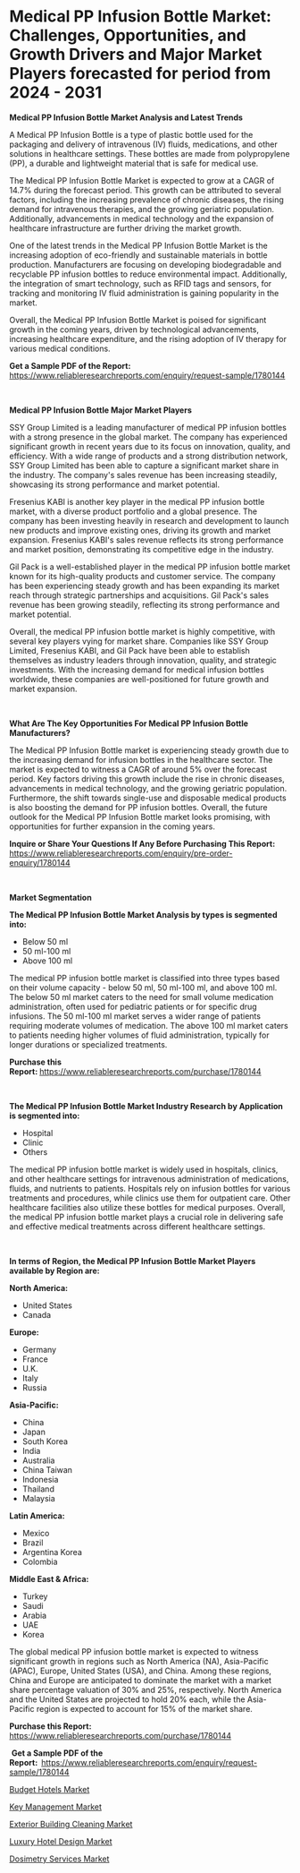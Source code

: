 <p><h1>Medical PP Infusion Bottle Market: Challenges, Opportunities, and Growth Drivers and Major Market Players forecasted for period from 2024 - 2031</h1></p><p><strong>Medical PP Infusion Bottle Market Analysis and Latest Trends</strong></p>
<p><p>A Medical PP Infusion Bottle is a type of plastic bottle used for the packaging and delivery of intravenous (IV) fluids, medications, and other solutions in healthcare settings. These bottles are made from polypropylene (PP), a durable and lightweight material that is safe for medical use.</p><p>The Medical PP Infusion Bottle Market is expected to grow at a CAGR of 14.7% during the forecast period. This growth can be attributed to several factors, including the increasing prevalence of chronic diseases, the rising demand for intravenous therapies, and the growing geriatric population. Additionally, advancements in medical technology and the expansion of healthcare infrastructure are further driving the market growth.</p><p>One of the latest trends in the Medical PP Infusion Bottle Market is the increasing adoption of eco-friendly and sustainable materials in bottle production. Manufacturers are focusing on developing biodegradable and recyclable PP infusion bottles to reduce environmental impact. Additionally, the integration of smart technology, such as RFID tags and sensors, for tracking and monitoring IV fluid administration is gaining popularity in the market.</p><p>Overall, the Medical PP Infusion Bottle Market is poised for significant growth in the coming years, driven by technological advancements, increasing healthcare expenditure, and the rising adoption of IV therapy for various medical conditions.</p></p>
<p><strong>Get a Sample PDF of the Report:&nbsp;</strong> <a href="https://www.reliableresearchreports.com/enquiry/request-sample/1780144">https://www.reliableresearchreports.com/enquiry/request-sample/1780144</a></p>
<p>&nbsp;</p>
<p><strong>Medical PP Infusion Bottle Major Market Players</strong></p>
<p><p>SSY Group Limited is a leading manufacturer of medical PP infusion bottles with a strong presence in the global market. The company has experienced significant growth in recent years due to its focus on innovation, quality, and efficiency. With a wide range of products and a strong distribution network, SSY Group Limited has been able to capture a significant market share in the industry. The company's sales revenue has been increasing steadily, showcasing its strong performance and market potential.</p><p>Fresenius KABI is another key player in the medical PP infusion bottle market, with a diverse product portfolio and a global presence. The company has been investing heavily in research and development to launch new products and improve existing ones, driving its growth and market expansion. Fresenius KABI's sales revenue reflects its strong performance and market position, demonstrating its competitive edge in the industry.</p><p>Gil Pack is a well-established player in the medical PP infusion bottle market known for its high-quality products and customer service. The company has been experiencing steady growth and has been expanding its market reach through strategic partnerships and acquisitions. Gil Pack's sales revenue has been growing steadily, reflecting its strong performance and market potential.</p><p>Overall, the medical PP infusion bottle market is highly competitive, with several key players vying for market share. Companies like SSY Group Limited, Fresenius KABI, and Gil Pack have been able to establish themselves as industry leaders through innovation, quality, and strategic investments. With the increasing demand for medical infusion bottles worldwide, these companies are well-positioned for future growth and market expansion.</p></p>
<p>&nbsp;</p>
<p><strong>What Are The Key Opportunities For Medical PP Infusion Bottle Manufacturers?</strong></p>
<p><p>The Medical PP Infusion Bottle market is experiencing steady growth due to the increasing demand for infusion bottles in the healthcare sector. The market is expected to witness a CAGR of around 5% over the forecast period. Key factors driving this growth include the rise in chronic diseases, advancements in medical technology, and the growing geriatric population. Furthermore, the shift towards single-use and disposable medical products is also boosting the demand for PP infusion bottles. Overall, the future outlook for the Medical PP Infusion Bottle market looks promising, with opportunities for further expansion in the coming years.</p></p>
<p><strong>Inquire or Share Your Questions If Any Before Purchasing This Report:</strong> <a href="https://www.reliableresearchreports.com/enquiry/pre-order-enquiry/1780144">https://www.reliableresearchreports.com/enquiry/pre-order-enquiry/1780144</a></p>
<p>&nbsp;</p>
<p><strong>Market Segmentation</strong></p>
<p><strong>The Medical PP Infusion Bottle Market Analysis by types is segmented into:</strong></p>
<p><ul><li>Below 50 ml</li><li>50 ml-100 ml</li><li>Above 100 ml</li></ul></p>
<p><p>The medical PP infusion bottle market is classified into three types based on their volume capacity - below 50 ml, 50 ml-100 ml, and above 100 ml. The below 50 ml market caters to the need for small volume medication administration, often used for pediatric patients or for specific drug infusions. The 50 ml-100 ml market serves a wider range of patients requiring moderate volumes of medication. The above 100 ml market caters to patients needing higher volumes of fluid administration, typically for longer durations or specialized treatments.</p></p>
<p><strong>Purchase this Report:&nbsp;</strong><a href="https://www.reliableresearchreports.com/purchase/1780144">https://www.reliableresearchreports.com/purchase/1780144</a></p>
<p>&nbsp;</p>
<p><strong>The Medical PP Infusion Bottle Market Industry Research by Application is segmented into:</strong></p>
<p><ul><li>Hospital</li><li>Clinic</li><li>Others</li></ul></p>
<p><p>The medical PP infusion bottle market is widely used in hospitals, clinics, and other healthcare settings for intravenous administration of medications, fluids, and nutrients to patients. Hospitals rely on infusion bottles for various treatments and procedures, while clinics use them for outpatient care. Other healthcare facilities also utilize these bottles for medical purposes. Overall, the medical PP infusion bottle market plays a crucial role in delivering safe and effective medical treatments across different healthcare settings.</p></p>
<p>&nbsp;</p>
<p><strong>In terms of Region, the Medical PP Infusion Bottle Market Players available by Region are:</strong></p>
<p>
    <p> <strong> North America: </strong>
        <ul>
            <li>United States</li>
            <li>Canada</li>
        </ul>
        </p> 
    <p> <strong> Europe: </strong>
        <ul>
            <li>Germany</li>
            <li>France</li>
            <li>U.K.</li>
            <li>Italy</li>
            <li>Russia</li>
        </ul>
        </p> 
    <p> <strong> Asia-Pacific: </strong>
        <ul>
            <li>China</li>
            <li>Japan</li>
            <li>South Korea</li>
            <li>India</li>
            <li>Australia</li>
            <li>China Taiwan</li>
            <li>Indonesia</li>
            <li>Thailand</li>
            <li>Malaysia</li>
        </ul>
        </p> 
    <p> <strong> Latin America: </strong>
        <ul>
            <li>Mexico</li>
            <li>Brazil</li>
            <li>Argentina Korea</li>
            <li>Colombia</li>
        </ul>
        </p> 
    <p> <strong> Middle East & Africa: </strong>
        <ul>
            <li>Turkey</li>
            <li>Saudi</li>
            <li>Arabia</li>
            <li>UAE</li>
            <li>Korea</li>
        </ul>
    </p>
    </p>
<p><p>The global medical PP infusion bottle market is expected to witness significant growth in regions such as North America (NA), Asia-Pacific (APAC), Europe, United States (USA), and China. Among these regions, China and Europe are anticipated to dominate the market with a market share percentage valuation of 30% and 25%, respectively. North America and the United States are projected to hold 20% each, while the Asia-Pacific region is expected to account for 15% of the market share.</p></p>
<p><strong>Purchase this Report: </strong><a href="https://www.reliableresearchreports.com/purchase/1780144">https://www.reliableresearchreports.com/purchase/1780144</a></p>
<p>&nbsp;<strong>Get a Sample PDF of the Report:&nbsp;&nbsp;</strong><a href="https://www.reliableresearchreports.com/enquiry/request-sample/1780144">https://www.reliableresearchreports.com/enquiry/request-sample/1780144</a></p>
<p><strong></strong></p>
<p><p><a href="https://medium.com/@elianhickle/budget-hotels-market-competitive-analysis-market-trends-and-forecast-to-2031-8ec079fe4215">Budget Hotels Market</a></p><p><a href="https://medium.com/@elianhickle/key-management-market-trends-and-market-analysis-forecasted-for-period-2024-2031-25ccacaa8a9d">Key Management Market</a></p><p><a href="https://medium.com/@elianhickle/exterior-building-cleaning-market-analysis-and-sze-forecasted-for-period-from-2024-to-2031-54b415b83c00">Exterior Building Cleaning Market</a></p><p><a href="https://medium.com/@richardcruz47/luxury-hotel-design-market-outlook-industry-overview-and-forecast-2024-to-2031-ec0b23ef1731">Luxury Hotel Design Market</a></p><p><a href="https://medium.com/@elianhickle/dosimetry-services-market-insights-into-market-cagr-market-trends-and-growth-strategies-97eb2f76b63e">Dosimetry Services Market</a></p></p>